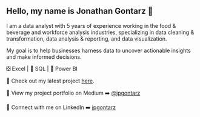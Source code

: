 ## Hello, my name is Jonathan Gontarz 👋

I am a data analyst with 5 years of experience working in the food & beverage and workforce analysis industries, specializing in data cleaning & transformation, data analysis & reporting, and data visualization.

My goal is to help businesses harness data to uncover actionable insights and make informed decisions.

❎ Excel | 🐬 SQL | 📶 Power BI

📌 Check out my latest project [here](https://medium.com/@jpgontarz/hello-world-594a10f3dd9a).

📂 View my project portfolio on Medium ➡️ [@jpgontarz](https://medium.com/@jpgontarz)

🤝 Connect with me on LinkedIn ➡️ [jpgontarz](https://www.linkedin.com/in/jpgontarz/)
